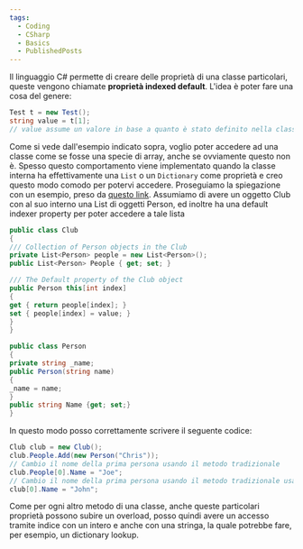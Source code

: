 ```yaml
---
tags:
  - Coding
  - CSharp
  - Basics
  - PublishedPosts
---
```



Il linguaggio C# permette di creare delle proprietà di una classe particolari, queste vengono chiamate **proprietà indexed default**.
L'idea è poter fare una cosa del genere:
```csharp
Test t = new Test();
string value = t[1];
// value assume un valore in base a quanto è stato definito nella classe Test
```
Come si vede dall'esempio indicato sopra, voglio poter accedere ad una classe come se fosse una specie di array, anche se ovviamente questo non è.
Spesso questo comportamento viene implementato quando la classe interna ha effettivamente una `List` o un `Dictionary` come proprietà e creo questo modo comodo per potervi accedere.
Proseguiamo la spiegazione con un esempio, preso da [questo link](http://pietschsoft.com/post/2007/03/17/c-give-your-object-a-default-indexer-property).
Assumiamo di avere un oggetto Club con al suo interno una List di oggetti Person, ed inoltre ha una default indexer property per poter accedere a tale lista
```csharp
public class Club
{
/// Collection of Person objects in the Club
private List<Person> people = new List<Person>();
public List<Person> People { get; set; }

/// The Default property of the Club object
public Person this[int index]
{
get { return people[index]; }
set { people[index] = value; }
}
}

public class Person
{
private string _name;
public Person(string name)
{
_name = name;
}
public string Name {get; set;}
}
```
In questo modo posso correttamente scrivere il seguente codice:
```csharp
Club club = new Club();
club.People.Add(new Person("Chris"));
// Cambio il nome della prima persona usando il metodo tradizionale
club.People[0].Name = "Joe";
// Cambio il nome della prima persona usando il metodo tradizionale usando la default property
club[0].Name = "John";
```
Come per ogni altro metodo di una classe, anche queste particolari proprietà possono subire un overload, posso quindi avere un accesso tramite indice con un intero e anche con una stringa, la quale potrebbe fare, per esempio, un dictionary lookup.